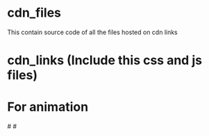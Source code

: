 # cdn_files
This contain source code of all the files hosted on cdn links

# cdn_links (Include this css and js files)

# For animation

#<script src="https://cdn.jsdelivr.net/gh/me-yuvrajsingh/cdn_files@main/animate.js" integrity="sha512-fDaZb3xOHdSTr7pPzaSxDmMCLi6xJ1+D6q4u6oq1kdWYIyrJDmYNaEK7EogsQu8fH807pdueac/Bb6Pd/G3Rpg==" crossorigin="anonymous"></script>
#<link rel="stylesheet" href="https://cdn.jsdelivr.net/gh/me-yuvrajsingh/cdn_files@main/animate.css" integrity="sha384-Tm/1naO1vpiU82NG5L+d/AvduLbiX/+xV9fej6pGBNwB8K4nHviJmqS6JW2X1kd7" crossorigin="anonymous"> 
